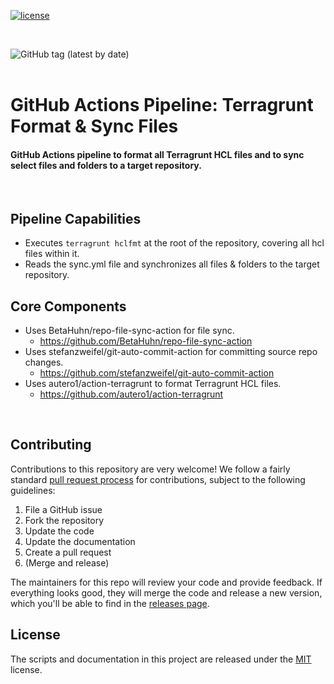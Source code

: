 [![license](https://img.shields.io/github/license/autero1/action-terragrunt)](https://github.com/autero1/action-terragrunt/blob/master/LICENSE)
<!-- ![Sync Pipeline](https://github.com/adamwshero/terragrunt-repo-sync/workflows/Sync%20Pipeline/badge.svg?branch=main&event=push) -->
<br>

![GitHub tag (latest by date)](https://img.shields.io/github/v/tag/adamwshero/terragrunt-repo-sync?color=lightgreen&label=latest%20tag%3A&style=for-the-badge)
<br>
<br>
# GitHub Actions Pipeline: Terragrunt Format & Sync Files

#### GitHub Actions pipeline to format all Terragrunt HCL files and to sync select files and folders to a target repository.
<br>

## Pipeline Capabilities
* Executes `terragrunt hclfmt` at the root of the repository, covering all hcl files within it.
* Reads the sync.yml file and synchronizes all files & folders to the target repository.

## Core Components
* Uses BetaHuhn/repo-file-sync-action for file sync.
    * https://github.com/BetaHuhn/repo-file-sync-action
* Uses stefanzweifel/git-auto-commit-action for committing source repo changes.
    * https://github.com/stefanzweifel/git-auto-commit-action
* Uses autero1/action-terragrunt to format Terragrunt HCL files.
    * https://github.com/autero1/action-terragrunt
<br>

## Contributing

Contributions to this repository are very welcome! We follow a fairly standard [pull request process](
https://help.github.com/articles/about-pull-requests/) for contributions, subject to the following guidelines:

1. File a GitHub issue
1. Fork the repository
1. Update the code
1. Update the documentation
1. Create a pull request
1. (Merge and release)

The maintainers for this repo will review your code and provide feedback. If everything looks good, they will merge the code and release a new version, which you'll be able to 
find in the [releases page](../../releases).

## License

The scripts and documentation in this project are released under the [MIT](./LICENSE) license.
